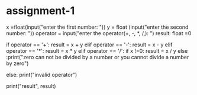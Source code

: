 # assignment-1
x =float(input("enter the first number: "))
y = float (input("enter the second number: "))
operator = input("enter the operator(+, -, *, /,): ")
result: float  =0

if operator == '+':
    result = x + y
elif operator == '-':
    result = x - y
elif operator == '*':
    result = x * y
elif operator == '/':
    if x !=0:
     result = x / y
    else :print("zero can not be divided by a number or you cannot divide a number by zero")

else: print("invalid operator")

print("result", result)
